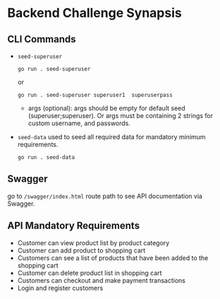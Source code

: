 # Backend Challenge Synapsis

## CLI Commands
- `seed-superuser`
    ```
    go run . seed-superuser
    ```
    or
    ```
    go run . seed-superuser superuser1  superuserpass
    ```
    - args (optional):
        args should be empty for default seed (superuser;superuser). Or args must be containing 2 strings for custom username, and passwords.


- `seed-data`
    used to seed all required data for mandatory minimum requirements.
    ```
    go run . seed-data
    ```

## Swagger
go to `/swagger/index.html` route path to see API documentation via Swagger.

## API Mandatory Requirements
- Customer can view product list by product category
- Customer can add product to shopping cart
- Customers can see a list of products that have been added to the shopping cart
- Customer can delete product list in shopping cart
- Customers can checkout and make payment transactions
- Login and register customers
